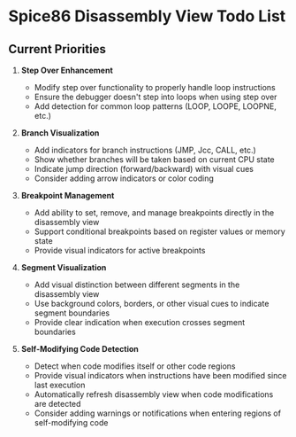 # Spice86 Disassembly View Todo List

## Current Priorities

1. **Step Over Enhancement**
   - Modify step over functionality to properly handle loop instructions
   - Ensure the debugger doesn't step into loops when using step over
   - Add detection for common loop patterns (LOOP, LOOPE, LOOPNE, etc.)

4. **Branch Visualization**
   - Add indicators for branch instructions (JMP, Jcc, CALL, etc.)
   - Show whether branches will be taken based on current CPU state
   - Indicate jump direction (forward/backward) with visual cues
   - Consider adding arrow indicators or color coding

7. **Breakpoint Management**
   - Add ability to set, remove, and manage breakpoints directly in the disassembly view
   - Support conditional breakpoints based on register values or memory state
   - Provide visual indicators for active breakpoints

8. **Segment Visualization**
   - Add visual distinction between different segments in the disassembly view
   - Use background colors, borders, or other visual cues to indicate segment boundaries
   - Provide clear indication when execution crosses segment boundaries

9. **Self-Modifying Code Detection**
   - Detect when code modifies itself or other code regions
   - Provide visual indicators when instructions have been modified since last execution
   - Automatically refresh disassembly view when code modifications are detected
   - Consider adding warnings or notifications when entering regions of self-modifying code
